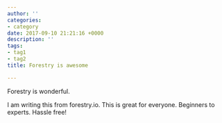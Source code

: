 ```yaml
---
author: ''
categories:
- category
date: 2017-09-10 21:21:16 +0000
description: ''
tags:
- tag1
- tag2
title: Forestry is awesome

---
```



Forestry is wonderful.

I am writing this from forestry.io. This is great for everyone. Beginners to experts. Hassle free!